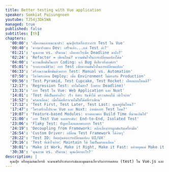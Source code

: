 ```yaml
---
title: Better testing with Vue application
speaker: Somkiat Puisungnoen
youtube: TJ54j3Dk5WA
managed: true
published: false
subtitles: [th]
chapters:
  '00:00': 'เปิดงานและแนะนำตัว: คุณปุ๋ยกับเรื่องราวการ Test ใน Vue'
  '00:40': 'ความจริงของ Dev: เสร็จแล้ว...แต่ Test ล่ะ?'
  '01:21': 'คุณภาพ vs. ปริมาณ: เลือกอะไรเมื่อ Deadline มาถึง?'
  '02:24': 'Refactor = เขียนใหม่? ความมั่นใจในการเปลี่ยนแปลงโค้ด'
  '04:00': 'ความเชื่อมั่นในการ Coding: แก้ Bug ทีเสียวทั้งองค์กร'
  '05:01': 'ระบบงานมีชีวิต: การ Test เพื่อความมั่นใจในการเปลี่ยนแปลง'
  '06:33': 'สร้างความเชื่อมั่นด้วยการ Test: Manual vs. Automation'
  '07:50': 'ไหว้พระก่อน Deploy: เมื่อ Environment ไม่ตรงกับ Production'
  '09:56': 'Test Pyramid, Test Cupcake, Test Rocket: เลือกแบบไหนดี?'
  '12:17': 'Regression Test: ทำไมไม่ทำ? (เพราะ Deadline)'
  '13:31': 'การ Test ใน Vue: Web Application และ Nuxt'
  '14:01': 'Test ที่ดีเป็นอย่างไร: เร็ว อิสระ รันซ้ำได้ ตรวจสอบได้ เข้าใจง่าย'
  '16:52': 'มรดกเลือด: เมื่อโค้ดที่เราเจอไม่ใช่โค้ดที่เราเขียน'
  '17:12': 'Test First, Test Later, Test Last: คุณอยู่ทีมไหน?'
  '17:47': 'โครงสร้างโปรเจค Vue และ Nuxt: ง่ายต่อการ Test ไหม?'
  '19:07': 'Feature-based Modules: ทางออกของ Build Time ที่นานเกินไป'
  '21:00': 'การ Test Vue หลายระดับ: End-to-End, Isolated Test'
  '23:06': 'Flaky Test: ปัญหาโลกแตกของการ Test'
  '24:19': 'Decoupling from Framework: หลีกเลี่ยงการผูกมัดกับเครื่องมือ'
  '26:54': 'Custom Driver: เปลี่ยน Test Framework ได้ง่ายๆ'
  '28:22': 'Test ID: ยืดหยุ่นต่อการเปลี่ยนแปลง UI/UX'
  '29:16': 'Test ที่เข้าใจง่าย: Maintain ได้ ไม่เป็นมรดกเลือด'
  '30:01': 'Make it Work, Make it Right, Make it Fast: อย่าหยุดแค่ Make it Work'
  '30:38': 'คุณภาพ vs. ปริมาณ: คุณเลือกอะไร?'
description: |
  คุณปุ๋ย หรือคุณสมเกียรติ จะมาแชร์ประสบการณ์และมุมมองเกี่ยวกับการทดสอบ (test) ใน Vue.js และ Nuxt.js  พบกับเรื่องราวความสนุกปนขมขื่นของชีวิตนักพัฒนาที่ต้องเผชิญกับ deadline และ bug  คุณปุ๋ยจะชวนคิดถึงปัญหาที่มักเกิดขึ้นในการพัฒนาซอฟต์แวร์  เช่น การ refactor โค้ด การจัดการ environment  และความสำคัญของการ test  พร้อมทั้งนำเสนอแนวคิดและเทคนิคการ test  เช่น end-to-end test, isolated test และการ mock  รวมถึงการใช้เครื่องมืออย่าง Vitest, Playwright และ Cypress  มาเรียนรู้วิธีสร้างความเชื่อมั่นในโค้ด  และเตรียมรับมือกับการเปลี่ยนแปลงในโลกของการพัฒนาซอฟต์แวร์ไปพร้อมกัน
---
```

